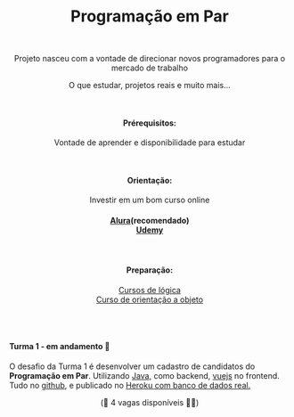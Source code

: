 <h1 align="center">Programação em Par</h1><br/>
<p align="center">Projeto nasceu com a vontade de direcionar novos programadores para o mercado de trabalho</p>
<p align="center">O que estudar, projetos reais e muito mais...</p>

<br/><h4  align="center">
  Prérequisitos:
</h4>

<p  align="center">
  Vontade de aprender e disponibilidade para estudar
</p>

<br/><h4  align="center">
  Orientação:
</h4>

<p  align="center">
Investir em um bom curso online 
</p>

<h4 align="center">
  <a href='https://www.alura.com.br/'>Alura</a><b>(recomendado)</b>
  <br/><a href='https://udemy.com/'>Udemy</a>
</h4>

<br/><h4 align="center">
  Preparação:
</h4>

<p align="center">
  <a href='https://www.alura.com.br/cursos-online-programacao/logica'>Cursos de lógica</a>
  <br/><a href='https://www.alura.com.br/curso-online-java-introducao-orientacao-objetos'>Curso de orientação a objeto</a> 
</p>

<br/><br/><h4> 
	Turma 1 - em andamento :running:
</h4>
<p>
	O desafio da Turma 1 é desenvolver um cadastro de candidatos do <b>Programação em Par</b>. Utilizando <a href='https://www.java.com/pt-BR/'>Java,</a> como backend, <a href='https://vuejs.org/'>vuejs</a> no frontend. Tudo no <a href='https://github.com/programacaoempar/cadastro'>github</a>, e publicado no <a href='https://www.heroku.com/'>Heroku com banco de dados real.</a>
</p>


<p align="center">
  (🙋 4 vagas disponíveis 🙋‍♀️)  
</p>
